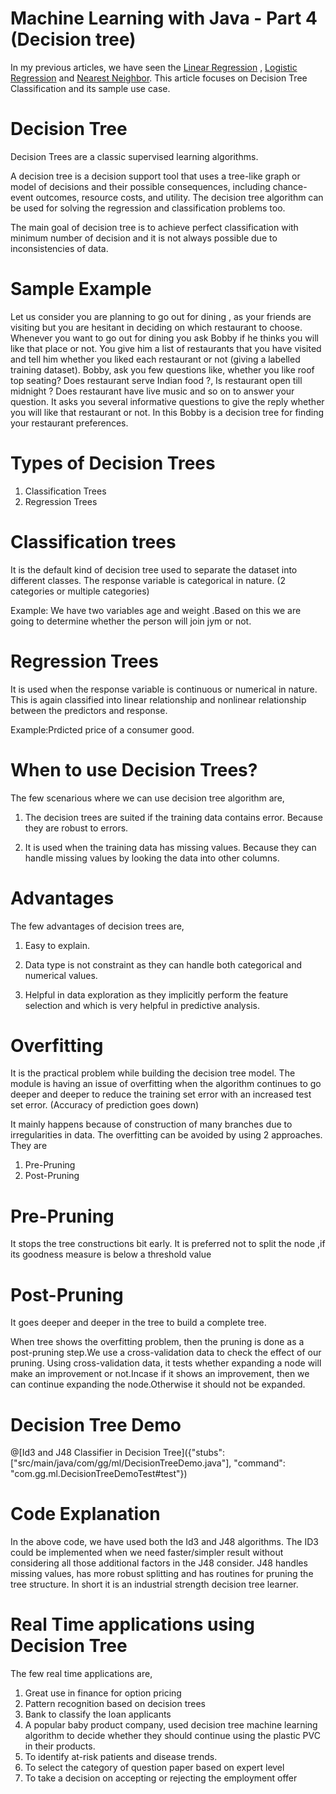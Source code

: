 # Machine Learning with Java - Part 4 (Decision tree)

In my previous articles, we have seen the  [Linear Regression](https://tech.io/playgrounds/3771/machine-learning-with-java---part-1-linear-regression) , [Logistic Regression](https://tech.io/playgrounds/34a7ecd0a4487577f516d92548af66891284/machine-learning-with-java---part-2-logistic-regression) and [Nearest Neighbor](https://tech.io/playgrounds/5439/machine-learning-with-java---part-3-k-nearest-neighbor). This article focuses on Decision Tree Classification and its sample use case.

# Decision Tree
Decision Trees are a classic supervised learning algorithms. 

A decision tree is a decision support tool that uses a tree-like graph or model of decisions and their possible consequences, including chance-event outcomes, resource costs, and utility. The decision tree algorithm can be used for solving the regression and classification problems too. 

The main goal of decision tree is to achieve perfect classification with minimum number of decision and it is not always possible due to inconsistencies of data.

# Sample Example

Let us consider you are planning to go out for dining , as your friends are visiting but you are hesitant in deciding on which restaurant to choose. Whenever you want to go out for dining you ask Bobby if he thinks you will like that place or not. You give him a list of restaurants that you have visited and tell him whether you liked each restaurant or not (giving a labelled training dataset). Bobby, ask you few questions like, whether you like roof top seating? Does restaurant serve Indian food ?, Is restaurant open till midnight ? Does restaurant have live music and so on to answer your question. It asks you several informative questions to give the reply whether you will like that restaurant or not. In this Bobby is a decision tree for finding your restaurant preferences.

# Types of Decision Trees

1. Classification Trees
2. Regression Trees

# Classification trees

It is the default kind of decision tree used to separate the dataset into different classes.
The response variable is categorical in nature. (2 categories or multiple categories)

Example: We have two variables age and weight .Based on this we are going to determine whether the person will join jym or not.

# Regression Trees

It is used when the response variable is continuous or numerical in nature. This is again classified into linear relationship and nonlinear relationship between the predictors and response.

Example:Prdicted price of a consumer good.

# When to use Decision Trees?

The few scenarious where we can use decision tree algorithm are,

1. The decision trees are suited if the training data contains error. Because they are robust to errors.

2. It is used when the training data has missing values. Because they can handle missing values by looking the data into other columns.

# Advantages

The few advantages of decision trees are,

1. Easy to explain.

2. Data type is not constraint as they can handle both categorical and numerical values.

3. Helpful in data exploration as they implicitly perform the feature selection and which is very helpful in predictive analysis.

# Overfitting 

It is the practical problem while building the decision tree model. The module is having an issue of overfitting when the algorithm continues to go deeper and deeper to reduce the training set error with an increased test set error. (Accuracy of prediction goes down)

It mainly happens because of construction of many branches due to irregularities in data. The overfitting can be avoided by using 2 approaches. They are

1. Pre-Pruning
2. Post-Pruning

# Pre-Pruning

It stops the tree constructions bit early.
It is preferred not to split the node ,if its goodness measure is below a threshold value

# Post-Pruning

It goes deeper and deeper in the tree to build a complete tree.

When tree shows the overfitting problem, then the pruning is done as a post-pruning step.We use a cross-validation data to check the effect of our pruning. Using cross-validation data, it tests whether expanding a node will make an improvement or not.Incase if it shows an improvement, then we can continue expanding the node.Otherwise it should not be expanded.

# Decision Tree Demo

@[Id3 and J48 Classifier in Decision Tree]({"stubs": ["src/main/java/com/gg/ml/DecisionTreeDemo.java"], "command": "com.gg.ml.DecisionTreeDemoTest#test"})


# Code Explanation

In the above code, we have used both the Id3 and J48 algorithms. The ID3 could be implemented when we need faster/simpler result without considering all those additional factors in the J48 consider. J48 handles missing values, has more robust splitting and has routines for pruning the tree structure. In short it is an industrial strength decision tree learner.

# Real Time applications using Decision Tree

The few real time applications are,

1. Great use in finance for option pricing
2. Pattern recognition based on decision trees
3. Bank to classify the loan applicants
4. A popular baby product company, used decision tree machine learning algorithm to decide whether they should continue using the plastic PVC in their products.
5. To identify at-risk patients and disease trends.
6. To select the category of question paper based on expert level
7. To take a decision on accepting or rejecting the employment offer


